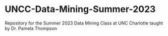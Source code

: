 # UNCC-Data-Mining-Summer-2023
Repository for the Summer 2023 Data Mining Class at UNC Charlotte taught by Dr. Pamela Thompson
